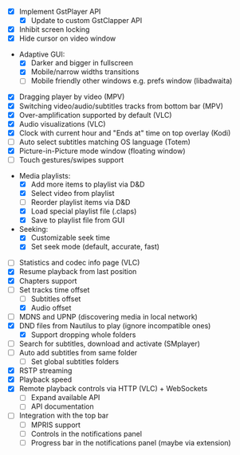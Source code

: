 - [X] Implement GstPlayer API
  - [X] Update to custom GstClapper API
- [X] Inhibit screen locking
- [X] Hide cursor on video window
- Adaptive GUI:
  - [X] Darker and bigger in fullscreen
  - [X] Mobile/narrow widths transitions
  - [ ] Mobile friendly other windows e.g. prefs window (libadwaita)
- [X] Dragging player by video (MPV)
- [X] Switching video/audio/subtitles tracks from bottom bar (MPV)
- [X] Over-amplification supported by default (VLC)
- [X] Audio visualizations (VLC)
- [X] Clock with current hour and "Ends at" time on top overlay (Kodi)
- [ ] Auto select subtitles matching OS language (Totem)
- [X] Picture-in-Picture mode window (floating window)
- [ ] Touch gestures/swipes support
- Media playlists:
  - [X] Add more items to playlist via D&D
  - [X] Select video from playlist
  - [ ] Reorder playlist items via D&D
  - [X] Load special playlist file (.claps)
  - [X] Save to playlist file from GUI
- Seeking:
  - [X] Customizable seek time
  - [X] Set seek mode (default, accurate, fast)
- [ ] Statistics and codec info page (VLC)
- [X] Resume playback from last position
- [X] Chapters support
- [ ] Set tracks time offset
  - [ ] Subtitles offset
  - [X] Audio offset
- [ ] MDNS and UPNP (discovering media in local network)
- [X] DND files from Nautilus to play (ignore incompatible ones)
  - [X] Support dropping whole folders
- [ ] Search for subtitles, download and activate (SMplayer)
- [ ] Auto add subtitles from same folder
  - [ ] Set global subtitles folders
- [X] RSTP streaming
- [X] Playback speed
- [X] Remote playback controls via HTTP (VLC) + WebSockets
  - [ ] Expand available API
  - [ ] API documentation
- [ ] Integration with the top bar
  - [ ] MPRIS support
  - [ ] Controls in the notifications panel
  - [ ] Progress bar in the notifications panel (maybe via extension)
